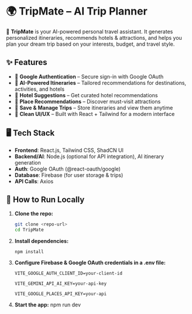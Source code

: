 # 🌍 TripMate – AI Trip Planner

🚀 **TripMate** is your AI-powered personal travel assistant. It generates personalized itineraries, recommends hotels & attractions, and helps you plan your dream trip based on your interests, budget, and travel style.

## ✨ Features

- 🔑 **Google Authentication** – Secure sign-in with Google OAuth
- 🤖 **AI-Powered Itineraries** – Tailored recommendations for destinations, activities, and hotels
- 🏨 **Hotel Suggestions** – Get curated hotel recommendations
- 📍 **Place Recommendations** – Discover must-visit attractions
- 💾 **Save & Manage Trips** – Store itineraries and view them anytime
- 🎨 **Clean UI/UX** – Built with React + Tailwind for a modern interface

## 🖥️ Tech Stack

- **Frontend**: React.js, Tailwind CSS, ShadCN UI
- **Backend/AI**: Node.js (optional for API integration), AI itinerary generation
- **Auth**: Google OAuth (@react-oauth/google)
- **Database**: Firebase (for user storage & trips)
- **API Calls**: Axios


## 🚀 How to Run Locally

1. **Clone the repo:**
   ```bash
   git clone <repo-url>
   cd TripMate
2. **Install dependencies:**
   ```
   npm install
   ```
4. **Configure Firebase & Google OAuth credentials in a .env file:**
   ```
   VITE_GOOGLE_AUTH_CLIENT_ID=your-client-id
   
   VITE_GEMINI_API_AI_KEY=your-api-key
   
   VITE_GOOGLE_PLACES_API_KEY=your-api
   ```
6. **Start the app:**
    npm run dev
   ```
